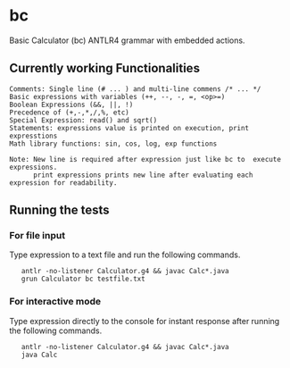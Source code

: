 # bc
Basic Calculator (bc) ANTLR4 grammar with embedded actions.

##  Currently working Functionalities
  
    Comments: Single line (# ... ) and multi-line commens /* ... */
    Basic expressions with variables (++, --, -, =, <op>=)
    Boolean Expressions (&&, ||, !)
    Precedence of (+,-,*,/,%, etc)
    Special Expression: read() and sqrt()
    Statements: expressions value is printed on execution, print expresstions
    Math library functions: sin, cos, log, exp functions
    
    Note: New line is required after expression just like bc to  execute expressions.
          print expressions prints new line after evaluating each expression for readability.
          


##  Running the tests

### For file input
Type expression to a text file and run the following commands.

```
   antlr -no-listener Calculator.g4 && javac Calc*.java
   grun Calculator bc testfile.txt
```

### For interactive mode
Type expression directly to the console for instant response 
after running the following commands. 
```
   antlr -no-listener Calculator.g4 && javac Calc*.java
   java Calc
```

